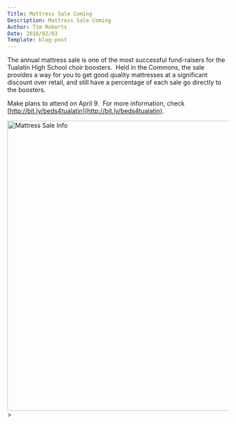```yaml
---
Title: Mattress Sale Coming
Description: Mattress Sale Coming
Author: Tim Roberts
Date: 2016/02/03
Template: blog-post
---
```

The annual mattress sale is one of the most successful fund-raisers for
the Tualatin High School choir boosters. &nbsp;Held in the Commons, the
sale provides a way for you to get good quality mattresses at a significant
discount over retail, and still have a percentage of each sale go directly
to the boosters.</p>

Make plans to attend on April 9. &nbsp;For more information, check 
[http://bit.ly/beds4tualatin](http://bit.ly/beds4tualatin).

<img alt="Mattress Sale Info" src="http://www.tuhschoir.org/data/uploads/MattressSale.jpg" style="width: 510px; height: 660px;" />
> 
